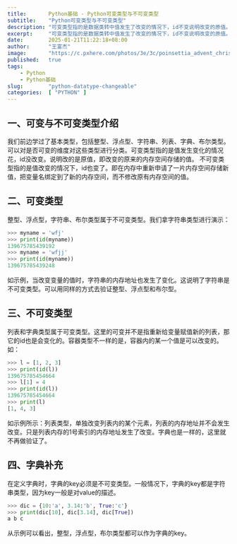 ```yaml
---
title:       Python基础 - Python可变类型与不可变类型
subtitle:    "Python可变类型与不可变类型"
description: "可变类型指的是数据类转中值发生了改变的情况下，id不变说明改变的原值。不可变类型是值改变的情况下，id也发生了变化，即申请了一片内存空间保存新的值，原值并没有改变。"
excerpt:     "可变类型指的是数据类转中值发生了改变的情况下，id不变说明改变的原值。不可变类型是值改变的情况下，id也发生了变化，即申请了一片内存空间保存新的值，原值并没有改变。"
date:        2025-01-21T11:22:18+08:00
author:      "王富杰"
image:       "https://c.pxhere.com/photos/3e/3c/poinsettia_advent_christmas_star_christmas_decor_christmas_eve_decoration_lamp-936850.jpg!d"
published:   true
tags:
    - Python
    - Python基础
slug:        "python-datatype-changeable"
categories:  [ "PYTHON" ]
---
```


## 一、可变与不可变类型介绍
我们前边学过了基本类型，包括整型、浮点型、字符串、列表、字典、布尔类型。可以对是否可变的维度对这些类型进行分类。可变类型指的是值发生变化的情况花，id没改变。说明改的是原值，即改变的原来的内存空间存储的值。 不可变类型指的是值改变的情况下，id也变了。即在内存中重新申请了一片内存空间存储新值，把变量名绑定到了新的内存空间，而不修改原有内存空间的值。

## 二、可变类型
整型、浮点型，字符串、布尔类型属于不可变类型。我们拿字符串类型进行演示：
```python
>>> myname = 'wfj'
>>> print(id(myname))
139675785439192
>>> myname = 'wfjj'
>>> print(id(myname))
139675785439248
```
如示例，当改变变量的值时，字符串的内存地址也发生了变化。这说明了字符串是不可变类型。可以用同样的方式去验证整型、浮点型和布尔型。

## 三、不可变类型
列表和字典类型属于可变类型。这里的可变并不是指重新给变量赋值新的列表，那它的id也是会变化的。容器类型不一样的是，容器内的某一个值是可以改变的。如：
```python
>>> l = [1, 2, 3]
>>> print(id(l))
139675785454664
>>> l[1] = 4
>>> print(id(l))
139675785454664
>>> print(l)
[1, 4, 3]
```
如示例所示：列表类型，单独改变列表内的某个元素，列表的内存地址并不会发生改变。只是列表内存的1号索引的内存地址发生了改变。字典也是一样的，这里就不再做验证了。

## 四、字典补充
在定义字典时，字典的key必须是不可变类型。一般情况下，字典的key都是字符串类型，因为key一般是对value的描述。
```python
>>> dic = {10:'a', 3.14:'b', True:'c'}
>>> print(dic[10], dic[3.14], dic[True])
a b c
```
从示例可以看出，整型，浮点型，布尔类型都可以作为字典的key。